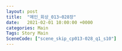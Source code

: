 ```yaml
---
layout: post
title:  "메인_회상_013~028장"
date:   2021-02-01 10:00:00 +0000
categories: Main
Tags: Story Main
SceneCode: ["scene_skip_cp013-028_q1_s10"]
---
```

